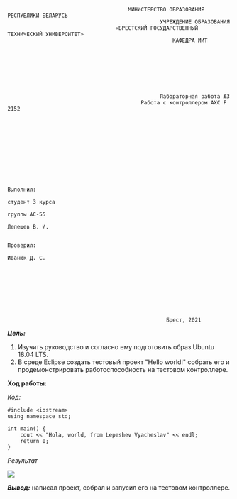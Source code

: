                                          МИНИСТЕРСТВО ОБРАЗОВАНИЯ РЕСПУБЛИКИ БЕЛАРУСЬ
                                                    УЧРЕЖДЕНИЕ ОБРАЗОВАНИЯ 
                                      «БРЕСТСКИЙ ГОСУДАРСТВЕННЫЙ ТЕХНИЧЕСКИЙ УНИВЕРСИТЕТ»
                                                        КАФЕДРА ИИТ








                                                    Лабораторная работа №3
                                          	  Работа с контроллером AXC F 2152











                                                                                    Выполнил:
                                                                                    студент 3 курса
                                                                                    группы АС-55
                                                                                    Лепешев В. И.
    
                                                                                    Проверил:
                                                                                    Иванюк Д. С.









                                                      Брест, 2021  

***Цель:*** 

1. Изучить руководство и согласно ему подготовить образ Ubuntu 18.04 LTS.
2. В среде Eclipse создать тестовый проект "Hello world!" собрать его и продемонстрировать работоспособность на тестовом контроллере.


**Ход работы:**  

*Код:*  

```
#include <iostream>
using namespace std;

int main() {
	cout << "Hola, world, from Lepeshev Vyacheslav" << endl;
	return 0;
}
```

*Результат*

![](MMIPU-2021\trunk\as005509\task_03\doc\images\screenshot.png)

***Вывод:*** написал проект, собрал и запусил его на тестовом контроллере.

